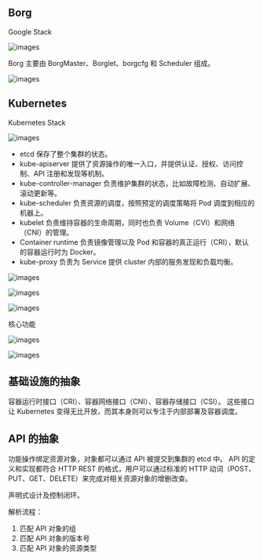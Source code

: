 ## Borg

Google Stack

![images](http://70data.net/upload/kubernetes/c7ed0043465bccff2efc1a1257e970bd.png)

Borg 主要由 BorgMaster、Borglet、borgcfg 和 Scheduler 组成。

![images](http://70data.net/upload/kubernetes/assets_-LDAOok5ngY4pc1lEDes_-LpOIkR-zouVcB8QsFj__-LpOIpVMFQyXyJo5lim-_borg.png)

## Kubernetes

Kubernetes Stack

![images](http://70data.net/upload/kubernetes/8ee9f2fa987eccb490cfaa91c6484f67.png)

- etcd 保存了整个集群的状态。
- kube-apiserver 提供了资源操作的唯一入口，并提供认证、授权、访问控制、API 注册和发现等机制。
- kube-controller-manager 负责维护集群的状态，比如故障检测、自动扩展、滚动更新等。
- kube-scheduler 负责资源的调度，按照预定的调度策略将 Pod 调度到相应的机器上。
- kubelet 负责维持容器的生命周期，同时也负责 Volume（CVI）和网络（CNI）的管理。
- Container runtime 负责镜像管理以及 Pod 和容器的真正运行（CRI），默认的容器运行时为 Docker。
- kube-proxy 负责为 Service 提供 cluster 内部的服务发现和负载均衡。

![images](http://70data.net/upload/kubernetes/f6dd01ed-f967-4091-aeb5-eb07d13fe752.png)

![images](http://70data.net/upload/kubernetes/e9197e08-99e8-400b-84f2-4aa41571c689.png)

![images](http://70data.net/upload/kubernetes/222392-cfb2274a7fea6df0.png)

核心功能

![images](http://70data.net/upload/kubernetes/16c095d6efb8d8c226ad9b098689f306.png)

![images](http://70data.net/upload/kubernetes/222392-cfb2274a7fea6df0.png)

## 基础设施的抽象

容器运行时接口（CRI）、容器网络接口（CNI）、容器存储接口（CSI）。
这些接口让 Kubernetes 变得无比开放，而其本身则可以专注于内部部署及容器调度。

## API 的抽象

功能操作绑定资源对象，对象都可以通过 API 被提交到集群的 etcd 中。
API 的定义和实现都符合 HTTP REST 的格式，用户可以通过标准的 HTTP 动词（POST、PUT、GET、DELETE）来完成对相关资源对象的增删改查。

声明式设计及控制闭环。

解析流程：
1. 匹配 API 对象的组
2. 匹配 API 对象的版本号
3. 匹配 API 对象的资源类型

